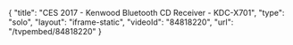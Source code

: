 {
    "title": "CES 2017 - Kenwood Bluetooth CD Receiver - KDC-X701",
    "type": "solo",
    "layout": "iframe-static",
    "videoId": "84818220",
    "url": "\/tvpembed\/84818220"
}